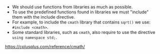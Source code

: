 - We should use functions from libraries as much as possible.
- To use the predefined functions found in libraries we must "include" them with the include directive.
- For example, to include the `cmath` library that contains `sqrt()` we use: `#include <cmath>`.
- Some standard libraries, such as `cmath`, also require to use the directive `using namespace std;`.


https://cplusplus.com/reference/cmath/